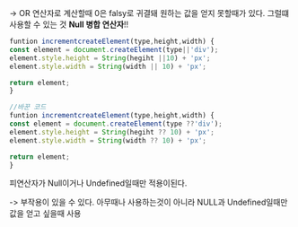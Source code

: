 ---
---

-> OR 연산자로 계산할때 0은 falsy로 귀결돼 원하는 값을 얻지 못할때가 있다. 그럴떄 사용할 수 있는 것 **Null 병합 연산자**!!

```js
funtion incrementcreateElement(type,height,width) {
const element = document.createElement(type||'div');
element.style.height = String(hegiht ||10) + 'px';
element.style.width = String(width || 10) + 'px';

return element;
}
```

```js
//바꾼 코드 
funtion incrementcreateElement(type,height,width) {
const element = document.createElement(type ??'div');
element.style.height = String(hegiht ?? 10) + 'px';
element.style.width = String(width ?? 10) + 'px';

return element;
}
```
피연산자가 Null이거나 Undefined일때만 적용이된다. 

-> 부작용이 있을 수 있다. 아무때나 사용하는것이 아니라 NULL과 Undefined일때만 값을 얻고 싶을때 사용